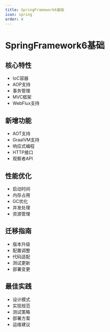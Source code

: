 ```yaml
---
title: SpringFramework6基础
icon: spring
order: 4
---
```


# SpringFramework6基础

## 核心特性
- IoC容器
- AOP支持
- 事务管理
- MVC框架
- WebFlux支持

## 新增功能
- AOT支持
- GraalVM支持
- 响应式编程
- HTTP接口
- 观察者API

## 性能优化
- 启动时间
- 内存占用
- GC优化
- 并发处理
- 资源管理

## 迁移指南
- 版本升级
- 配置调整
- 代码适配
- 测试更新
- 部署变更

## 最佳实践
- 设计模式
- 实现规范
- 测试策略
- 部署方案
- 运维建议
